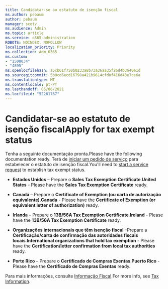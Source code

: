 ```yaml
---
title: Candidatar-se ao estatuto de isenção fiscal
ms.author: pebaum
author: pebaum
manager: scotv
ms.audience: Admin
ms.topic: article
ms.service: o365-administration
ROBOTS: NOINDEX, NOFOLLOW
localization_priority: Priority
ms.collection: Adm_O365
ms.custom:
- "1500034"
- "4895"
ms.openlocfilehash: a5cb61f750b0233a8b73a36aa35f26d4b3640e1d
ms.sourcegitcommit: 5b0cd6ecd16798a421b9614cfd0f416d43e7ce6a
ms.translationtype: MT
ms.contentlocale: pt-PT
ms.lasthandoff: 05/06/2021
ms.locfileid: "52261767"
---
```

# <a name="apply-for-tax-exempt-status"></a><span data-ttu-id="7df0e-102">Candidatar-se ao estatuto de isenção fiscal</span><span class="sxs-lookup"><span data-stu-id="7df0e-102">Apply for tax exempt status</span></span>

<span data-ttu-id="7df0e-103">Tenha a seguinte documentação pronta.</span><span class="sxs-lookup"><span data-stu-id="7df0e-103">Please have the following documentation ready.</span></span> <span data-ttu-id="7df0e-104">Terá de [iniciar um pedido de serviço](/microsoft-365/admin/contact-support-for-business-products) para estabelecer o estatuto de isenção fiscal.</span><span class="sxs-lookup"><span data-stu-id="7df0e-104">You'll need to [start a service request](/microsoft-365/admin/contact-support-for-business-products) to establish tax exempt status.</span></span>

- <span data-ttu-id="7df0e-105">**Estados Unidos** – Prepare o **Sales Tax Exemption Certificate**.</span><span class="sxs-lookup"><span data-stu-id="7df0e-105">**United States** - Please have the **Sales Tax Exemption Certificate** ready.</span></span>

- <span data-ttu-id="7df0e-106">**Canadá** – Prepare o **Certificate of Exemption (ou carta de autorização equivalente)**.</span><span class="sxs-lookup"><span data-stu-id="7df0e-106">**Canada** - Please have the **Certificate of Exemption (or equivalent letter of authorization)** ready.</span></span>

- <span data-ttu-id="7df0e-107">**Irlanda** – Prepare o **13B/56A Tax Exemption Certificate**.</span><span class="sxs-lookup"><span data-stu-id="7df0e-107">**Ireland** - Please have the **13B/56A Tax Exemption Certificate** ready.</span></span>

- <span data-ttu-id="7df0e-108">**Organizações internacionais que têm isenção fiscal** –Prepare a **Certificação/carta de confirmação das autoridades fiscais locais**.</span><span class="sxs-lookup"><span data-stu-id="7df0e-108">**International organizations that hold tax exemption** - Please have the **Certification/letter confirmation from local tax authorities** ready.</span></span>

- <span data-ttu-id="7df0e-109">**Porto Rico** – Prepare o **Certificado de Compras Exentas**.</span><span class="sxs-lookup"><span data-stu-id="7df0e-109">**Puerto Rico** - Please have the **Certificado de Compras Exentas** ready.</span></span>

<span data-ttu-id="7df0e-110">Para mais informações, consulte [Informação Fiscal](https://docs.microsoft.com/microsoft-365/commerce/billing-and-payments/tax-information).</span><span class="sxs-lookup"><span data-stu-id="7df0e-110">For more info, see [Tax Information](https://docs.microsoft.com/microsoft-365/commerce/billing-and-payments/tax-information).</span></span>
